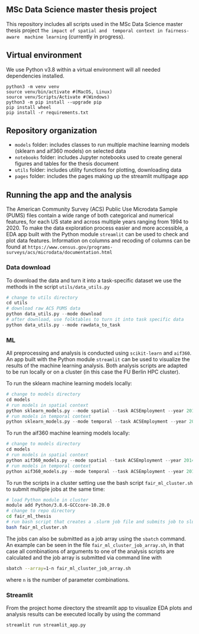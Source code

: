 ## MSc Data Science master thesis project 

This repository includes all scripts used in the MSc Data Science master thesis project `The impact of spatial and 
temporal context in fairness-aware  machine learning` (currently in progress).

## Virtual environment
We use Python v3.8 within a virtual environment will all needed dependencies installed.
```shell
python3 -m venv venv
source venv/bin/activate #(MacOS, Linux)
source venv/Scripts/Activate #(Windows)
python3 -m pip install --upgrade pip
pip install wheel
pip install -r requirements.txt
```

## Repository organization
* `models` folder: includes classes to run multiple machine learning models (sklearn and aif360 models) on selected data
* `notebooks` folder: includes Jupyter notebooks used to create general figures and tables for the thesis document
* `utils` folder: includes utility functions for plotting, downloading data
* `pages` folder: includes the pages making up the streamlit multipage app

## Running the app and the analysis

The American Community Survey (ACS) Public Use Microdata Sample (PUMS) files contain a wide range of both categorical and numerical features, for each US state and across multiple years ranging from 1994 to 2020. To make the data exploration process easier and more accessible, a EDA app built with the Python module `streamlit` can be used to check and plot data features.
Information on columns and recoding of columns can be found at `https://www.census.gov/programs-surveys/acs/microdata/documentation.html`

### Data download

To download the data and turn it into a task-specific dataset we use the methods in the script `utils/data_utils.py`

```python
# change to utils directory
cd utils 
# download raw ACS PUMS data
python data_utils.py --mode download
# after download, use folktables to turn it into task specific data
python data_utils.py --mode rawdata_to_task
```

### ML

All preprocessing and analysis is conducted using `scikit-learn` and `aif360`. An app built with 
the Python module `streamlit` can be used to visualize the results of the machine learning analysis. Both analysis 
scripts are adapted to be run locally or on a cluster (in this case the FU Berlin HPC cluster).

To run the sklearn machine learning models locally:

```python
# change to models directory
cd models 
# run models in spatial context
python sklearn_models.py --mode spatial --task ACSEmployment --year 2014
# run models in temporal context
python sklearn_models.py --mode temporal --task ACSEmployment --year 2014
```

To run the aif360 machine learning models locally:

```python
# change to models directory
cd models 
# run models in spatial context
python aif360_models.py --mode spatial --task ACSEmployment --year 2014
# run models in temporal context
python aif360_models.py --mode temporal --task ACSEmployment --year 2014
```

To run the scripts in a cluster setting use the bash script `fair_ml_cluster.sh` to submit multiple jobs at the same 
time:

```bash
# load Python module in cluster
module add Python/3.8.6-GCCcore-10.20.0
# change to repo directory
cd fair_ml_thesis 
# run bash script that creates a .slurm job file and submits job to slurm scheduler
bash fair_ml_cluster.sh
```

The jobs can also be submitted as a job array using the `sbatch` command. An example can be seen in the file
`fair_ml_cluster_job_array.sh`, in that case all combinations of arguments to one of the analysis scripts are 
calculated and the job array is submitted via command line with 

```bash
sbatch --array=1-n fair_ml_cluster_job_array.sh
```
where `n` is the number of parameter combinations. 

### Streamlit
From the project home directory the streamlit app to visualize EDA plots and analysis results can be executed 
locally by using the command

```bash
streamlit run streamlit_app.py
```